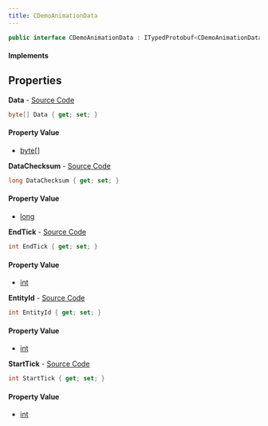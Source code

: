 ```yaml
---
title: CDemoAnimationData
---
```


```csharp
public interface CDemoAnimationData : ITypedProtobuf<CDemoAnimationData>, INativeHandle
```

#### Implements

## Properties

**Data** - [Source Code](https://github.com/swiftly-solution/swiftlys2/blob/main/managed/src/SwiftlyS2.Generated/Protobufs/Interfaces/CDemoAnimationData.cs#L22)

```csharp
byte[] Data { get; set; }
```

#### Property Value

- [byte](https://learn.microsoft.com/dotnet/api/system.byte)[]

**DataChecksum** - [Source Code](https://github.com/swiftly-solution/swiftlys2/blob/main/managed/src/SwiftlyS2.Generated/Protobufs/Interfaces/CDemoAnimationData.cs#L25)

```csharp
long DataChecksum { get; set; }
```

#### Property Value

- [long](https://learn.microsoft.com/dotnet/api/system.int64)

**EndTick** - [Source Code](https://github.com/swiftly-solution/swiftlys2/blob/main/managed/src/SwiftlyS2.Generated/Protobufs/Interfaces/CDemoAnimationData.cs#L19)

```csharp
int EndTick { get; set; }
```

#### Property Value

- [int](https://learn.microsoft.com/dotnet/api/system.int32)

**EntityId** - [Source Code](https://github.com/swiftly-solution/swiftlys2/blob/main/managed/src/SwiftlyS2.Generated/Protobufs/Interfaces/CDemoAnimationData.cs#L13)

```csharp
int EntityId { get; set; }
```

#### Property Value

- [int](https://learn.microsoft.com/dotnet/api/system.int32)

**StartTick** - [Source Code](https://github.com/swiftly-solution/swiftlys2/blob/main/managed/src/SwiftlyS2.Generated/Protobufs/Interfaces/CDemoAnimationData.cs#L16)

```csharp
int StartTick { get; set; }
```

#### Property Value

- [int](https://learn.microsoft.com/dotnet/api/system.int32)

